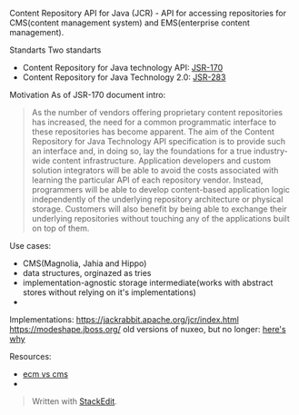 Content Repository API for Java (JCR) - API for accessing repositories for CMS(content management system) and EMS(enterprise content management).

Standarts
Two standarts
 - Content Repository for Java technology API: [JSR-170](https://download.oracle.com/otndocs/jcp/contentrepository-1.0-fr-oth-JSpec/) 
 - Content Repository for Java Technology 2.0: [JSR-283](https://download.oracle.com/otndocs/jcp/content_repository-2.0-fr-oth-JSpec/)

Motivation
As of JSR-170 document intro:
> As the number of vendors offering proprietary content repositories has increased, the need for a common programmatic interface to these repositories has become apparent. The aim of the Content Repository for Java Technology API specification is to provide such an interface and, in doing so, lay the foundations for a true industry-wide content infrastructure.
    Application developers and custom solution integrators will be able to avoid the costs associated with learning the particular API of each repository vendor. Instead, programmers will be able to develop content-based application logic independently of the underlying repository architecture or physical storage.
    Customers will also benefit by being able to exchange their underlying repositories without touching any of the applications built on top of them.

Use cases:
 - CMS(Magnolia, Jahia and Hippo)
 - data structures, orginazed as tries
 - implementation-agnostic storage intermediate(works with abstract stores without relying on it's implementations)
- 

Implementations:
https://jackrabbit.apache.org/jcr/index.html
https://modeshape.jboss.org/
old versions of nuxeo, but no longer: [here's why](https://www.nuxeo.com/blog/why-nuxeo-dropped-jcr/)


Resources:

 - [ecm vs cms](https://www.aodocs.com/blog/ecm-vs-cms-difference)
 - 

> Written with [StackEdit](https://stackedit.io/).
<!--stackedit_data:
eyJoaXN0b3J5IjpbLTE4MDY1NzM2MDMsLTIwODUxMzU3NTgsMT
U4NTgyNzE0MCw2MzI1MzQ1NDUsLTEzNjc1NTcxNjksMTU4OTUy
MDI2MCwyMTEyNTIyMzksLTMwNDEwNTMwN119
-->